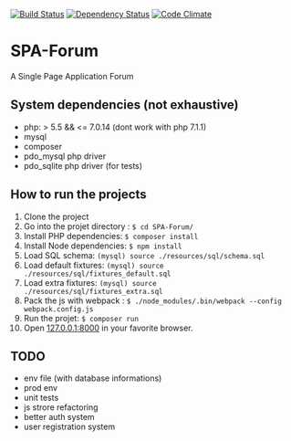 [![Build Status](https://travis-ci.org/branchard/SPA-Forum.svg?branch=master)](https://travis-ci.org/branchard/SPA-Forum)
[![Dependency Status](https://www.versioneye.com/user/projects/589a8c16475a4f003e6362eb/badge.svg?style=flat)](https://www.versioneye.com/user/projects/589a8c16475a4f003e6362eb)
[![Code Climate](https://codeclimate.com/github/branchard/SPA-Forum/badges/gpa.svg)](https://codeclimate.com/github/branchard/SPA-Forum)

# SPA-Forum
A Single Page Application Forum

System dependencies (not exhaustive)
------------------------------------
- php: > 5.5 && <= 7.0.14 (dont work with php 7.1.1)
- mysql
- composer
- pdo_mysql php driver
- pdo_sqlite php driver (for tests)

How to run the projects
-----------------------
1. Clone the project
2. Go into the projet directory : `$ cd SPA-Forum/`
3. Install PHP dependencies: `$ composer install`
4. Install Node dependencies: `$ npm install`
5. Load SQL schema: `(mysql) source ./resources/sql/schema.sql`
6. Load default fixtures: `(mysql) source ./resources/sql/fixtures_default.sql`
7. Load extra fixtures: `(mysql) source ./resources/sql/fixtures_extra.sql`
8. Pack the js with webpack : `$ ./node_modules/.bin/webpack --config webpack.config.js`
9. Run the projet: `$ composer run`
10. Open [127.0.0.1:8000](http://127.0.0.1:8000/) in your favorite browser.

TODO
----
- env file (with database informations)
- prod env
- unit tests
- js strore refactoring
- better auth system
- user registration system
